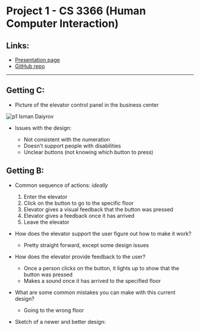 # Project 1 - CS 3366 (Human Computer Interaction)

## Links:
- [Presentation page](https://ismandaiyrov.github.io)
- [GitHub repo](https://github.com/IsmanDaiyrov/IsmanDaiyrov.github.io/blob/main/README.md)

---

## Getting C:
- Picture of the elevator control panel in the business center

![p1 Isman Daiyrov](https://user-images.githubusercontent.com/65091188/193174919-4a812847-4aa1-4641-826b-eee969dc68e5.png)
- Issues with the design:

  - Not consistent with the numeration
  - Doesn't support people with disabilities
  - Unclear buttons (not knowing which button to press)

## Getting B:
- Common sequence of actions: *ideally*

  1. Enter the elevator
  2. Click on the button to go to the specific floor
  3. Elevator gives a visual feedback that the button was pressed
  4. Elevator gives a feedback once it has arrived
  5. Leave the elevator

- How does the elevator support the user figure out how to make it work?
  - Pretty straight forward, except some design issues

- How does the elevator provide feedback to the user?
  - Once a person clicks on the button, it lights up to show that the button was pressed
  - Makes a sound once it has arrived to the specified floor 

- What are some common mistakes you can make with this current design?
  - Going to the wrong floor

- Sketch of a newer and better design:

